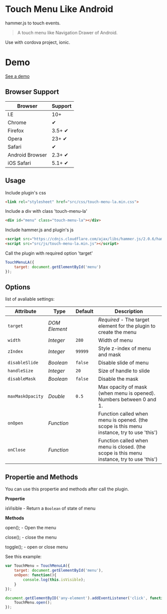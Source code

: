 # Touch Menu Like Android

hammer.js to touch events.

> A touch menu like Navigation Drawer of Android.

Use with cordova project, ionic.

# Demo
[See a demo](https://github.com/ericktatsui/Touch-Menu-Like-Android/blob/master/sample.html)

## Browser Support

Browser	        | Support
---			    | ---
I.E		        | 10+
Chrome	     	| ✔
Firefox     	| 3.5+ ✔
Opera           | 23+ ✔
Safari          | ✔
Android Browser | 2.3+ ✔
iOS Safari      | 5.1+ ✔

## Usage

Include plugin's css
```html
<link rel="stylesheet" href="src/css/touch-menu-la.min.css">
```

Include a div with class 'touch-menu-la'
```html
<div id="menu" class="touch-menu-la"></div>
```

Include hammer.js and plugin's js
```html
<script src="https://cdnjs.cloudflare.com/ajax/libs/hammer.js/2.0.6/hammer.min.js"></script>
<script src="src/js/touch-menu-la.min.js"></script>
```

Call the plugin with required option 'target'
```javascript
TouchMenuLA({
    target: document.getElementById('menu')
});
```

## Options

list of avaliable settings:

Attribute			| Type				| Default		| Description
---					| ---				| ---			| ---
`target`			| *DOM Element*		| 				| *Required* - The target element for the plugin to create the menu
`width`				| *Integer*			| `280`			| Width of menu
`zIndex`			| *Integer*			| `99999`		| Style z-index of menu and mask
`disableSlide`		| *Boolean*			| `false`		| Disable slide of menu
`handleSize`		| *Integer*			| `20`			| Size of handle to slide
`disableMask`		| *Boolean*			| `false`		| Disable the mask
`maxMaskOpacity`	| *Double*			| `0.5`			| Max opacity of mask (when menu is opened). Numbers between 0 and 1.
`onOpen`			| *Function*		| 				| Function called when menu is opened. (the scope is this menu instance, try to use 'this')
`onClose`			| *Function*		| 				| Function called when menu is closed. (the scope is this menu instance, try to use 'this')

## Propertie and Methods

You can use this propertie and methods after call the plugin.

**Propertie**

isVisible - Return a `Boolean` of state of menu

**Methods**

open(); - Open the menu

close(); - close the menu

toggle(); - open or close menu

See this example:

```javascript
var TouchMenu = TouchMenuLA({
    target: document.getElementById('menu'),
    onOpen: function(){
        console.log(this.isVisible);
    }
});

document.getElementByID('any-element').addEventListener('click', function(){
    TouchMenu.open();
});
```
